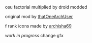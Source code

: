 osu factorial multiplied by droid modded

original mod by [thatOneArchUser](https://github.com/thatOneArchUser)

f rank icons made by [archisha69](https://github.com/archisha69)

*work in progress* change gfx
